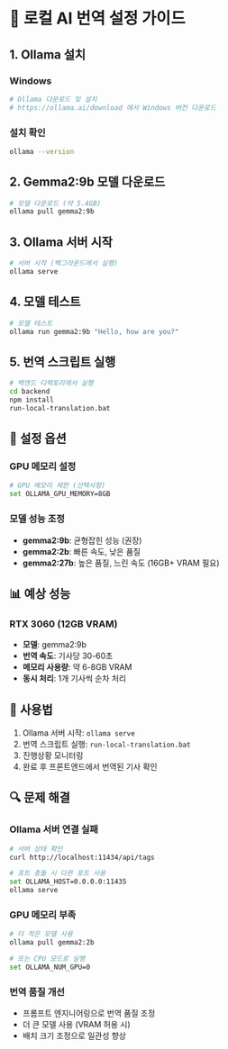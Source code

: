 # 🤖 로컬 AI 번역 설정 가이드

## 1. Ollama 설치

### Windows
```bash
# Ollama 다운로드 및 설치
# https://ollama.ai/download 에서 Windows 버전 다운로드
```

### 설치 확인
```bash
ollama --version
```

## 2. Gemma2:9b 모델 다운로드

```bash
# 모델 다운로드 (약 5.4GB)
ollama pull gemma2:9b
```

## 3. Ollama 서버 시작

```bash
# 서버 시작 (백그라운드에서 실행)
ollama serve
```

## 4. 모델 테스트

```bash
# 모델 테스트
ollama run gemma2:9b "Hello, how are you?"
```

## 5. 번역 스크립트 실행

```bash
# 백엔드 디렉토리에서 실행
cd backend
npm install
run-local-translation.bat
```

## 🔧 설정 옵션

### GPU 메모리 설정
```bash
# GPU 메모리 제한 (선택사항)
set OLLAMA_GPU_MEMORY=8GB
```

### 모델 성능 조정
- **gemma2:9b**: 균형잡힌 성능 (권장)
- **gemma2:2b**: 빠른 속도, 낮은 품질
- **gemma2:27b**: 높은 품질, 느린 속도 (16GB+ VRAM 필요)

## 📊 예상 성능

### RTX 3060 (12GB VRAM)
- **모델**: gemma2:9b
- **번역 속도**: 기사당 30-60초
- **메모리 사용량**: 약 6-8GB VRAM
- **동시 처리**: 1개 기사씩 순차 처리

## 🚀 사용법

1. Ollama 서버 시작: `ollama serve`
2. 번역 스크립트 실행: `run-local-translation.bat`
3. 진행상황 모니터링
4. 완료 후 프론트엔드에서 번역된 기사 확인

## 🔍 문제 해결

### Ollama 서버 연결 실패
```bash
# 서버 상태 확인
curl http://localhost:11434/api/tags

# 포트 충돌 시 다른 포트 사용
set OLLAMA_HOST=0.0.0.0:11435
ollama serve
```

### GPU 메모리 부족
```bash
# 더 작은 모델 사용
ollama pull gemma2:2b

# 또는 CPU 모드로 실행
set OLLAMA_NUM_GPU=0
```

### 번역 품질 개선
- 프롬프트 엔지니어링으로 번역 품질 조정
- 더 큰 모델 사용 (VRAM 허용 시)
- 배치 크기 조정으로 일관성 향상